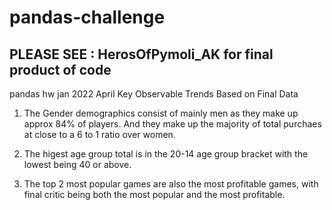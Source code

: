 # pandas-challenge
## PLEASE SEE : HerosOfPymoli_AK for final product of code
pandas hw jan 2022 April Key
Observable Trends Based on Final Data
1. The Gender demographics consist of mainly men as they make up approx 84% of players. And they make up the majority of total purchaes at close to a 6 to 1 ratio over women. 

2. The higest age group total is in the 20-14 age group bracket with the lowest being 40 or above. 

3. The top 2 most popular games are also the most profitable games, with final critic being both the most popular and the most profitable. 
